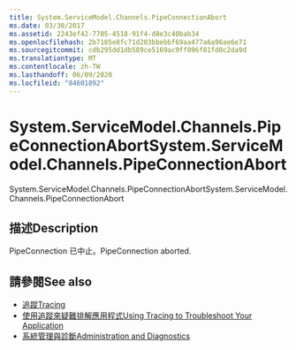 ```yaml
---
title: System.ServiceModel.Channels.PipeConnectionAbort
ms.date: 03/30/2017
ms.assetid: 2243ef42-7705-4518-91f4-d8e3c40bab34
ms.openlocfilehash: 2b7185e8fc71d203bbebbf69aa477a6a96ae6e71
ms.sourcegitcommit: cdb295dd1db589ce5169ac9ff096f01fd0c2da9d
ms.translationtype: MT
ms.contentlocale: zh-TW
ms.lasthandoff: 06/09/2020
ms.locfileid: "84601892"
---
```

# <a name="systemservicemodelchannelspipeconnectionabort"></a><span data-ttu-id="ae033-102">System.ServiceModel.Channels.PipeConnectionAbort</span><span class="sxs-lookup"><span data-stu-id="ae033-102">System.ServiceModel.Channels.PipeConnectionAbort</span></span>
<span data-ttu-id="ae033-103">System.ServiceModel.Channels.PipeConnectionAbort</span><span class="sxs-lookup"><span data-stu-id="ae033-103">System.ServiceModel.Channels.PipeConnectionAbort</span></span>  
  
## <a name="description"></a><span data-ttu-id="ae033-104">描述</span><span class="sxs-lookup"><span data-stu-id="ae033-104">Description</span></span>  
 <span data-ttu-id="ae033-105">PipeConnection 已中止。</span><span class="sxs-lookup"><span data-stu-id="ae033-105">PipeConnection aborted.</span></span>  
  
## <a name="see-also"></a><span data-ttu-id="ae033-106">請參閱</span><span class="sxs-lookup"><span data-stu-id="ae033-106">See also</span></span>

- [<span data-ttu-id="ae033-107">追蹤</span><span class="sxs-lookup"><span data-stu-id="ae033-107">Tracing</span></span>](index.md)
- [<span data-ttu-id="ae033-108">使用追蹤來疑難排解應用程式</span><span class="sxs-lookup"><span data-stu-id="ae033-108">Using Tracing to Troubleshoot Your Application</span></span>](using-tracing-to-troubleshoot-your-application.md)
- [<span data-ttu-id="ae033-109">系統管理與診斷</span><span class="sxs-lookup"><span data-stu-id="ae033-109">Administration and Diagnostics</span></span>](../index.md)
